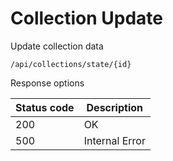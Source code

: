 Collection Update
===================

Update collection data

```shell title="Method <span class='color-method'>PUT</span>"
/api/collections/state/{id}
```

Response options

| Status code                          | Description    |
|--------------------------------------|----------------|
| <span class='color-200'>200</span>   | OK             |
| <span class='color-error'>500</span> | Internal Error |